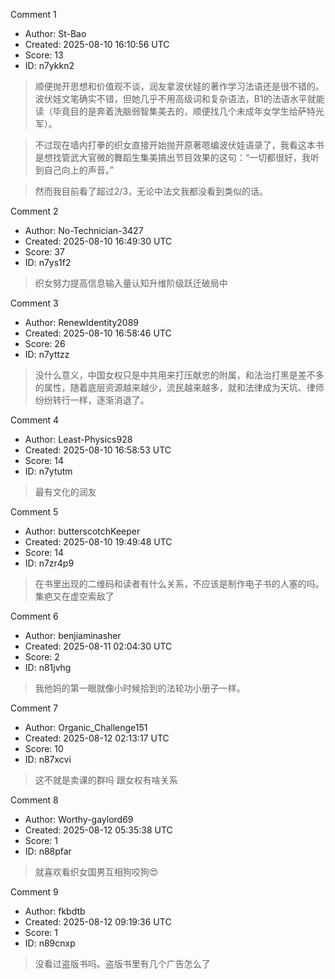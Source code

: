 Comment 1

- Author: St-Bao
- Created: 2025-08-10 16:10:56 UTC
- Score: 13
- ID: n7ykkn2

> 顺便抛开思想和价值观不谈，润友拿波伏娃的著作学习法语还是很不错的。波伏娃文笔确实不错，但她几乎不用高级词和复杂语法，B1的法语水平就能读（毕竟目的是奔着洗脑弱智集美去的，顺便找几个未成年女学生给萨特光军）。

> 不过现在墙内打拳的织女直接开始抛开原著嗯编波伏娃语录了，我看这本书是想找管武大官微的舞蹈生集美搞出节目效果的这句：“一切都很好，我听到自己向上的声音。”

> 然而我目前看了超过2/3，无论中法文我都没看到类似的话。

Comment 2

- Author: No-Technician-3427
- Created: 2025-08-10 16:49:30 UTC
- Score: 37
- ID: n7ys1f2

> 织女努力提高信息输入量认知升维阶级跃迁破局中

Comment 3

- Author: RenewIdentity2089
- Created: 2025-08-10 16:58:46 UTC
- Score: 26
- ID: n7yttzz

> 没什么意义，中国女权只是中共用来打压献忠的附属，和法治打黑是差不多的属性，随着底层资源越来越少，流民越来越多，就和法律成为天坑、律师纷纷转行一样，逐渐消退了。

Comment 4

- Author: Least-Physics928
- Created: 2025-08-10 16:58:53 UTC
- Score: 14
- ID: n7ytutm

> 最有文化的润友

Comment 5

- Author: butterscotchKeeper
- Created: 2025-08-10 19:49:48 UTC
- Score: 14
- ID: n7zr4p9

> 在书里出现的二维码和读者有什么关系，不应该是制作电子书的人塞的吗。集疤又在虚空索敌了

Comment 6

- Author: benjiaminasher
- Created: 2025-08-11 02:04:30 UTC
- Score: 2
- ID: n81jvhg

> 我他妈的第一眼就像小时候拾到的法轮功小册子一样。

Comment 7

- Author: Organic_Challenge151
- Created: 2025-08-12 02:13:17 UTC
- Score: 10
- ID: n87xcvi

> 这不就是卖课的群吗 跟女权有啥关系

Comment 8

- Author: Worthy-gaylord69
- Created: 2025-08-12 05:35:38 UTC
- Score: 1
- ID: n88pfar

> 就喜欢看织女国男互相狗咬狗😍

Comment 9

- Author: fkbdtb
- Created: 2025-08-12 09:19:36 UTC
- Score: 1
- ID: n89cnxp

> 没看过盗版书吗。盗版书里有几个广告怎么了
